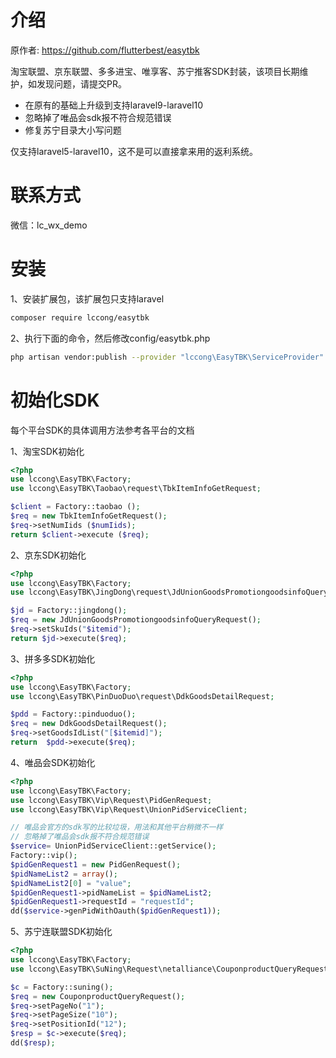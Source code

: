 # 介绍
原作者: https://github.com/flutterbest/easytbk

淘宝联盟、京东联盟、多多进宝、唯享客、苏宁推客SDK封装，该项目长期维护，如发现问题，请提交PR。

- 在原有的基础上升级到支持laravel9-laravel10
- 忽略掉了唯品会sdk报不符合规范错误
- 修复苏宁目录大小写问题

仅支持laravel5-laravel10，这不是可以直接拿来用的返利系统。


# 联系方式

微信：lc_wx_demo




# 安装
1、安装扩展包，该扩展包只支持laravel

```bash
composer require lccong/easytbk
```


2、执行下面的命令，然后修改config/easytbk.php

```bash
php artisan vendor:publish --provider "lccong\EasyTBK\ServiceProvider"
```

# 初始化SDK
每个平台SDK的具体调用方法参考各平台的文档

1、淘宝SDK初始化

```php
<?php
use lccong\EasyTBK\Factory;
use lccong\EasyTBK\Taobao\request\TbkItemInfoGetRequest;

$client = Factory::taobao ();
$req = new TbkItemInfoGetRequest();
$req->setNumIids ($numIids);
return $client->execute ($req);
```

2、京东SDK初始化

```php
<?php
use lccong\EasyTBK\Factory;
use lccong\EasyTBK\JingDong\request\JdUnionGoodsPromotiongoodsinfoQueryRequest;

$jd = Factory::jingdong();
$req = new JdUnionGoodsPromotiongoodsinfoQueryRequest();
$req->setSkuIds("$itemid");
return $jd->execute($req);
```

3、拼多多SDK初始化

```php
<?php
use lccong\EasyTBK\Factory;
use lccong\EasyTBK\PinDuoDuo\request\DdkGoodsDetailRequest;

$pdd = Factory::pinduoduo();
$req = new DdkGoodsDetailRequest();
$req->setGoodsIdList("[$itemid]");
return  $pdd->execute($req);
```

4、唯品会SDK初始化
```php
<?php
use lccong\EasyTBK\Factory;
use lccong\EasyTBK\Vip\Request\PidGenRequest;
use lccong\EasyTBK\Vip\Request\UnionPidServiceClient;

// 唯品会官方的sdk写的比较垃圾，用法和其他平台稍微不一样
// 忽略掉了唯品会sdk报不符合规范错误
$service= UnionPidServiceClient::getService();
Factory::vip();
$pidGenRequest1 = new PidGenRequest();
$pidNameList2 = array();
$pidNameList2[0] = "value";
$pidGenRequest1->pidNameList = $pidNameList2;
$pidGenRequest1->requestId = "requestId";
dd($service->genPidWithOauth($pidGenRequest1));
```

5、苏宁连联盟SDK初始化

```php
<?php
use lccong\EasyTBK\Factory;
use lccong\EasyTBK\SuNing\Request\netalliance\CouponproductQueryRequest;

$c = Factory::suning();
$req = new CouponproductQueryRequest();
$req->setPageNo("1");
$req->setPageSize("10");
$req->setPositionId("12");
$resp = $c->execute($req);
dd($resp);
```
